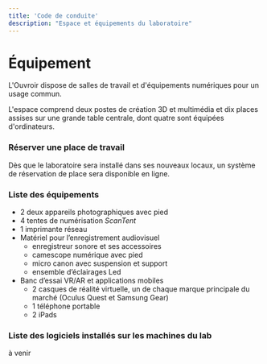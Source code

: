```yaml
---
title: 'Code de conduite'
description: "Espace et équipements du laboratoire"
---
```


# Équipement

L'Ouvroir dispose de salles de travail et d'équipements numériques pour un usage commun. 

L'espace comprend deux postes de création 3D et multimédia et dix places assises sur une grande table centrale, dont quatre sont équipées d'ordinateurs.

### Réserver une place de travail

Dès que le laboratoire sera installé dans ses nouveaux locaux, un système de réservation de place sera disponible en ligne.

### Liste des équipements

- 2 deux appareils photographiques avec pied
- 4 tentes de numérisation *ScanTent*
- 1 imprimante réseau 
- Matériel pour l’enregistrement audiovisuel 
  - enregistreur sonore et ses accessoires
  - camescope numérique avec pied
  - micro canon avec suspension et support
  - ensemble d’éclairages Led
- Banc d’essai VR/AR et applications mobiles
  - 2 casques de réalité virtuelle, un de chaque marque principale du marché (Oculus Quest et Samsung Gear) 
  - 1 téléphone portable <!-- iOS ou Android?-->
  - 2 iPads

### Liste des logiciels installés sur les machines du lab

à venir

